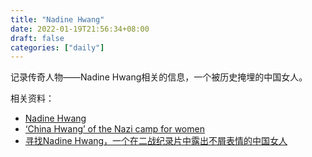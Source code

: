 ```yaml
---
title: "Nadine Hwang"
date: 2022-01-19T21:56:34+08:00
draft: false
categories: ["daily"]
---
```



记录传奇人物——Nadine Hwang相关的信息，一个被历史掩埋的中国女人。

相关资料：

- [Nadine Hwang](http://everyfacehasaname.com/nadine-hwang/)
- [‘China Hwang’ of the Nazi camp for women](https://blogs.timesofisrael.com/china-hwang-of-the-nazi-camp-for-women/)
- [寻找Nadine Hwang，一个在二战纪录片中露出不屑表情的中国女人](https://www.bilibili.com/video/BV1UR4y1M7u7?from=search&seid=9010032737501654032&spm_id_from=333.337.0.0)